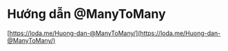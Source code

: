 # Hướng dẫn @ManyToMany
[https://loda.me/Huong-dan-@ManyToMany/](https://loda.me/Huong-dan-@ManyToMany/)